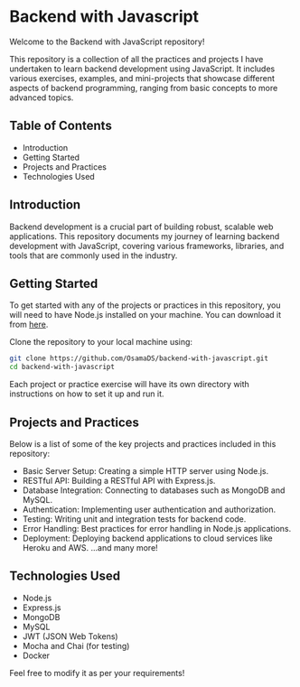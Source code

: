# **Backend with Javascript**
Welcome to the Backend with JavaScript repository!

This repository is a collection of all the practices and projects I have undertaken to learn backend development using JavaScript. It includes various exercises, examples, and mini-projects that showcase different aspects of backend programming, ranging from basic concepts to more advanced topics.

## **Table of Contents**
- Introduction
- Getting Started
- Projects and Practices
- Technologies Used

## **Introduction**

Backend development is a crucial part of building robust, scalable web applications. This repository documents my journey of learning backend development with JavaScript, covering various frameworks, libraries, and tools that are commonly used in the industry.

## **Getting Started**

To get started with any of the projects or practices in this repository, you will need to have Node.js installed on your machine. You can download it from [here](https://nodejs.org/en/download/package-manager/current).

Clone the repository to your local machine using:

```bash
git clone https://github.com/OsamaDS/backend-with-javascript.git
cd backend-with-javascript
```
Each project or practice exercise will have its own directory with instructions on how to set it up and run it.

## **Projects and Practices**

Below is a list of some of the key projects and practices included in this repository:

- Basic Server Setup: Creating a simple HTTP server using Node.js.
- RESTful API: Building a RESTful API with Express.js.
- Database Integration: Connecting to databases such as MongoDB and MySQL.
- Authentication: Implementing user authentication and authorization.
- Testing: Writing unit and integration tests for backend code.
- Error Handling: Best practices for error handling in Node.js applications.
- Deployment: Deploying backend applications to cloud services like Heroku and AWS.
...and many more!

## **Technologies Used**

- Node.js
- Express.js
- MongoDB
- MySQL
- JWT (JSON Web Tokens)
- Mocha and Chai (for testing)
- Docker

Feel free to modify it as per your requirements!

